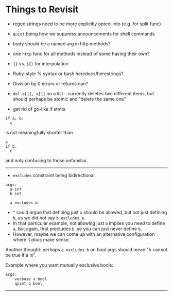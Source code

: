 # Things to Revisit

- regex strings need to be more explicitly opted-into (e.g. for split func)
- `quiet` being how we suppress announcements for shell commands
- body should be a named arg in http methods?
- one `http` func for all methods instead of some having their own?
- `{}` vs. `${}` for interpolation
- Ruby-style % syntax or bash heredocs/herestrings?
- Division by 0 errors or returns nan?
- `del a[1], a[1]` on a list - currently deletes two different items, but should perhaps be atomic and "delete the same one"

- get rid of go-like if stmts

```
if a; b:
  c
```

is not meaningfully shorter than

```
a
if b:
  c
```

and 
only confusing to those unfamiliar.

---

- `excludes` constraint being bidirectional

```
args:
  a int
  b int

  a excludes b
```

- ^ could argue that defining just `a` should be allowed, but *not* just defining `b`, as we did not say `b excludes a`.
- In that particular example, not allowing just `b` implies you *need* to define `a`, but again, that precludes `b`, so you can just never define `b`.
- However, maybe we can come up with an alternative configuration where it *does* make sense.

Another thought: perhaps `a excludes b` on bool args should mean "b cannot be true if a is".

Example where you want mutually exclusive bools:
```
args:
    verbose v bool
    quiet q bool
```

---
